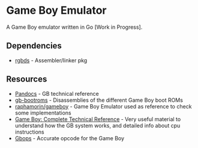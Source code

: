 # Game Boy Emulator

A Game Boy emulator written in Go [Work in Progress].

## Dependencies

- [rgbds](https://rgbds.gbdev.io/) - Assembler/linker pkg

## Resources

- [Pandocs](https://gbdev.io/pandocs/) - GB technical reference
- [gb-bootroms](https://github.com/ISSOtm/gb-bootroms/) - Disassemblies of the different Game Boy boot ROMs
- [raphamorin/gameboy](https://github.com/raphamorim/gameboy) - Game Boy Emulator used as reference to check some implementations
- [Game Boy: Complete Technical Reference](https://gekkio.fi/files/gb-docs/gbctr.pdf) - Very useful material to understand how the GB system works, and detailed info about cpu instructions
- [Gbops](https://izik1.github.io/gbops/index.html) - Accurate opcode for the Game Boy
